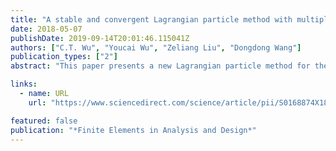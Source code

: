 ```yaml
---
title: "A stable and convergent Lagrangian particle method with multiple nodal stress points for large strain and material failure analyses in manufacturing processes"
date: 2018-05-07
publishDate: 2019-09-14T20:01:46.115041Z
authors: ["C.T. Wu", "Youcai Wu", "Zeliang Liu", "Dongdong Wang"]
publication_types: ["2"]
abstract: "This paper presents a new Lagrangian particle method for the simulation of manufacturing processes involving large strain and material failure. The starting point is to introduce some stabilization terms as a means of circumventing the onerous zero-energy deformation in the Lagrangian particle method. The stabilization terms are derived from the approximate strain vector by the combination of a constant and strain derivatives, which leads to a multiple nodal stress points algorithm for stabilization. The resultant stabilized Lagrangian particle formulation is a non-residual type that renders no artificial control parameters in the stabilization procedure. Subsequently, the stabilized formulation is supplemented by an adaptive anisotropic Lagrangian kernel and a bond-based material failure criterion to sufficiently prevent the tension instability and excessive straining problems. Several numerical examples are presented to examine the effectiveness and accuracy of the proposed method for modeling large strain and material failure in manufacturing processes."

links:
  - name: URL
    url: "https://www.sciencedirect.com/science/article/pii/S0168874X18300362"

featured: false
publication: "*Finite Elements in Analysis and Design*"
---
```



